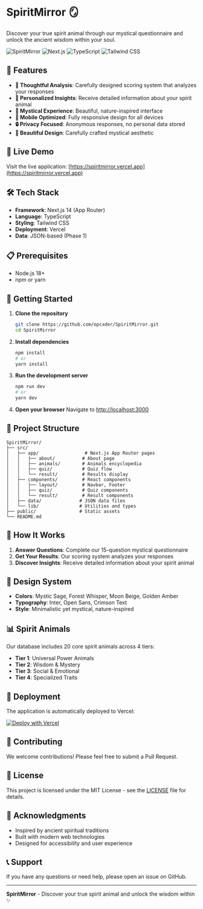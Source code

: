 # SpiritMirror 🪞

Discover your true spirit animal through our mystical questionnaire and unlock the ancient wisdom within your soul.

![SpiritMirror](https://img.shields.io/badge/SpiritMirror-v1.0.0-mystic-sage?style=for-the-badge&logo=spirit&logoColor=white)
![Next.js](https://img.shields.io/badge/Next.js-14-black?style=for-the-badge&logo=next.js&logoColor=white)
![TypeScript](https://img.shields.io/badge/TypeScript-5-blue?style=for-the-badge&logo=typescript&logoColor=white)
![Tailwind CSS](https://img.shields.io/badge/Tailwind_CSS-3-38B2AC?style=for-the-badge&logo=tailwind-css&logoColor=white)

## 🌟 Features

- **🧠 Thoughtful Analysis**: Carefully designed scoring system that analyzes your responses
- **🎯 Personalized Insights**: Receive detailed information about your spirit animal
- **🌙 Mystical Experience**: Beautiful, nature-inspired interface
- **📱 Mobile Optimized**: Fully responsive design for all devices
- **🔒 Privacy Focused**: Anonymous responses, no personal data stored
- **🎨 Beautiful Design**: Carefully crafted mystical aesthetic

## 🚀 Live Demo

Visit the live application: [https://spiritmirror.vercel.app](https://spiritmirror.vercel.app)

## 🛠️ Tech Stack

- **Framework**: Next.js 14 (App Router)
- **Language**: TypeScript
- **Styling**: Tailwind CSS
- **Deployment**: Vercel
- **Data**: JSON-based (Phase 1)

## 📋 Prerequisites

- Node.js 18+ 
- npm or yarn

## 🚀 Getting Started

1. **Clone the repository**
   ```bash
   git clone https://github.com/opcxder/SpiritMirror.git
   cd SpiritMirror
   ```

2. **Install dependencies**
   ```bash
   npm install
   # or
   yarn install
   ```

3. **Run the development server**
   ```bash
   npm run dev
   # or
   yarn dev
   ```

4. **Open your browser**
   Navigate to [http://localhost:3000](http://localhost:3000)

## 📁 Project Structure

```
SpiritMirror/
├── src/
│   ├── app/                 # Next.js App Router pages
│   │   ├── about/          # About page
│   │   ├── animals/        # Animals encyclopedia
│   │   ├── quiz/           # Quiz flow
│   │   └── result/         # Results display
│   ├── components/         # React components
│   │   ├── layout/         # Navbar, Footer
│   │   ├── quiz/           # Quiz components
│   │   └── result/         # Result components
│   ├── data/              # JSON data files
│   └── lib/               # Utilities and types
├── public/                # Static assets
└── README.md
```

## 🎯 How It Works

1. **Answer Questions**: Complete our 15-question mystical questionnaire
2. **Get Your Results**: Our scoring system analyzes your responses
3. **Discover Insights**: Receive detailed information about your spirit animal

## 🎨 Design System

- **Colors**: Mystic Sage, Forest Whisper, Moon Beige, Golden Amber
- **Typography**: Inter, Open Sans, Crimson Text
- **Style**: Minimalistic yet mystical, nature-inspired

## 📊 Spirit Animals

Our database includes 20 core spirit animals across 4 tiers:
- **Tier 1**: Universal Power Animals
- **Tier 2**: Wisdom & Mystery
- **Tier 3**: Social & Emotional  
- **Tier 4**: Specialized Traits

## 🚀 Deployment

The application is automatically deployed to Vercel:

[![Deploy with Vercel](https://vercel.com/button)](https://vercel.com/new/clone?repository-url=https://github.com/opcxder/SpiritMirror)

## 🤝 Contributing

We welcome contributions! Please feel free to submit a Pull Request.

## 📄 License

This project is licensed under the MIT License - see the [LICENSE](LICENSE) file for details.

## 🙏 Acknowledgments

- Inspired by ancient spiritual traditions
- Built with modern web technologies
- Designed for accessibility and user experience

## 📞 Support

If you have any questions or need help, please open an issue on GitHub.

---

**SpiritMirror** - Discover your true spirit animal and unlock the wisdom within ✨